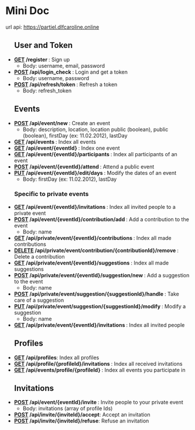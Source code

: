    <h1>Mini Doc</h1>
   <p>url api: <a href="https://partiel.dlfcaroline.online">https://partiel.dlfcaroline.online</a></p>

<ul>
   <h2>User and Token</h2>
   <li><strong><u>GET</u> /register </strong>: Sign up
      <ul>
         <li>Body: username, email, password</li>
      </ul>
   </li>
   <li><strong><u>POST</u> /api/login_check </strong>: Login and get a token
      <ul>
         <li>Body: username, password</li>
      </ul>
   </li>
   <li><strong><u>POST</u> /api/refresh/token </strong>: Refresh a token
      <ul>
         <li>Body: refresh_token</li>
      </ul>
   </li>
</ul>

<ul>
   <h2>Events</h2>
   <li><strong><u>POST</u> /api/event/new </strong>: Create an event
      <ul>
         <li>Body: description, location, location public (boolean), public (boolean), firstDay (ex: 11.02.2012), lastDay</li>
      </ul>
   </li>
   <li><strong><u>GET</u> /api/events </strong>: Index all events</li>
   <li><strong><u>GET</u> /api/event/{eventId} </strong>: Index one event</li>
   <li><strong><u>GET</u> /api/event/{eventId}/participants </strong>: Index all participants of an event</li>
   <li><strong><u>POST</u> /api/event/{eventId}/attend </strong>: Attend a public event</li>
   <li><strong><u>PUT</u> /api/event/{eventId}/edit/days </strong>: Modify the dates of an event
      <ul>
         <li>Body: firstDay (ex: 11.02.2012), lastDay</li>
      </ul>
   </li>
   <h3>Specific to private events</h3>
   <li><strong><u>GET</u> /api/event/{eventId}/invitations </strong>: Index all invited people to a private event</li>
   <li><strong><u>POST</u> /api/event/{eventId}/contribution/add </strong>: Add a contribution to the event
      <ul>
         <li>Body: name</li>
      </ul>
   </li>
   <li><strong><u>GET</u> /api/private/event/{eventId}/contributions </strong>: Index all made contributions</li>
   <li><strong><u>DELETE</u> /api/private/event/contribution/{contributionId}/remove </strong>: Delete a contribution</li>
   <li><strong><u>GET</u> /api/private/event/{eventId}/suggestions </strong>: Index all made suggestions</li>
   <li><strong><u>POST</u> /api/private/event/{eventId}/suggestion/new </strong>: Add a suggestion to the event
      <ul>
         <li>Body: name</li>
      </ul>
   </li>
   <li><strong><u>POST</u> /api/private/event/suggestion/{suggestionId}/handle </strong>: Take care of a suggestion</li>
   <li><strong><u>PUT</u> /api/private/event/suggestion/{suggestionId}/modify </strong>: Modify a suggestion
      <ul>
         <li>Body: name</li>
      </ul>
   </li>
   <li><strong><u>GET</u> /api/private/event/{eventId}/invitations </strong>: Index all invited people</li>


</ul>

<ul>
   <h2>Profiles</h2>
   <li><strong><u>GET</u> /api/profiles</strong>: Index all profiles</li>
   <li><strong><u>GET</u> /api/profile/{profileId}/invitations </strong>: Index all received invitations</li>
   <li><strong><u>GET</u> /api/events/profile/{profileId} </strong>: Index all events you participate in</li>
</ul>

<ul>
   <h2>Invitations</h2>
   <li><strong><u>POST</u> /api/event/{eventId}/invite </strong>: Invite people to your private event
      <ul>
         <li>Body: invitations (array of profile Ids)</li>
      </ul>
   </li>
   <li><strong><u>POST</u> /api/invite/{inviteId}/accept</strong>: Accept an invitation</li>
   <li><strong><u>POST</u> /api/invite/{inviteId}/refuse</strong>: Refuse an invitation</li>
</ul>
